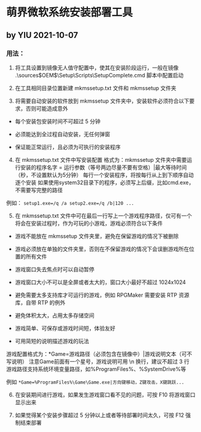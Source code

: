 
# 萌界微软系统安装部署工具
## by YIU      2021-10-07

### 用法：
1. 将工具设置到镜像无人值守配置中，使其在安装阶段运行，一般在镜像 .\sources\$OEM$\$$\Setup\Scripts\SetupComplete.cmd 脚本中配置启动


2. 在工具相同目录位置新建 mkmssetup.txt 文件和 mkmssetup 文件夹


3. 将需要自动安装的软件放到 mkmssetup 文件夹中，安装软件必须符合以下要求，否则可能造成意外

* 每个安装包安装时间不可超过 5 分钟

* 必须能达到全过程自动安装，无任何弹窗

* 保证能正常运行，且必须为可执行的安装程序


4. 在 mkmssetup.txt 文件中写安装配置
格式为：mkmssetup 文件夹中需要运行安装的程序名字 = 运行参数（等号两边尽量不要有空格）|最大等待时间（秒，不设置默认为5分钟）
每行一个安装程序，将按每行从上到下顺序自动逐个安装
如果使用system32目录下的程序，必须写上后缀，比如cmd.exe，不需要写完整的路径

例如：
`
setup1.exe=/q /a
setup2.exe=/q /b|120
...
`

5. 在 mkmssetup.txt 文件中可在最后一行写上一个游戏程序路径，仅可有一个
将会在安装过程时，作为可玩的小游戏，游戏必须符合以下条件

* 游戏不能放在 mkmssetup 文件夹里，避免在保留游戏的情况下被删除

* 游戏必须放在单独的文件夹里，否则在不保留游戏的情况下会误删游戏所在位置的所有文件

* 游戏窗口失去焦点时可以自动暂停

* 游戏窗口大小不可以是全屏或者太大的，窗口大小最好不超过 1024x1024

* 避免需要太多支持库才可运行的游戏，例如 RPGMaker 需要安装 RTP 资源库，自带 RTP 的例外

* 避免体积太大，占用太多存储空间

* 游戏简单、可保存或游戏时间短，体验友好

* 可用简短的说明描述游戏的玩法

游戏配置格式为：*Game=游戏路径（必须包含在镜像中）|游戏说明文本（可不写说明）
注意Game前面有一个星号，游戏说明可用 \n 换行，建议不超过 3 行
游戏路径支持系统环境变量路径，如%ProgramFiles%、%SystemDrive%等

例如
`
*Game=%ProgramFiles%\Game\Game.exe|方向键移动，Z键攻击，X键跳跃...
`

6. 在安装期间进行游戏，如果发生游戏窗口看不见的问题，可按 F10 将游戏窗口显示出来


7. 如果觉得某个安装步骤超过 5 分钟以上或者等待部署时间太久，可按 F12 强制结束部署
